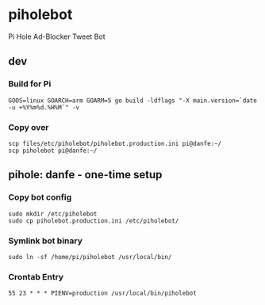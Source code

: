 # piholebot
Pi Hole Ad-Blocker Tweet Bot

## dev
### Build for Pi
```
GOOS=linux GOARCH=arm GOARM=5 go build -ldflags "-X main.version=`date -u +%Y%m%d.%H%M`" -v
```
### Copy over
```
scp files/etc/piholebot/piholebot.production.ini pi@danfe:~/
scp piholebot pi@danfe:~/
```

## pihole: danfe - one-time setup
### Copy bot config
```
sudo mkdir /etc/piholebot
sudo cp piholebot.production.ini /etc/piholebot/
```
### Symlink bot binary
```
sudo ln -sf /home/pi/piholebot /usr/local/bin/
```

### Crontab Entry
```
55 23 * * * PIENV=production /usr/local/bin/piholebot
```
